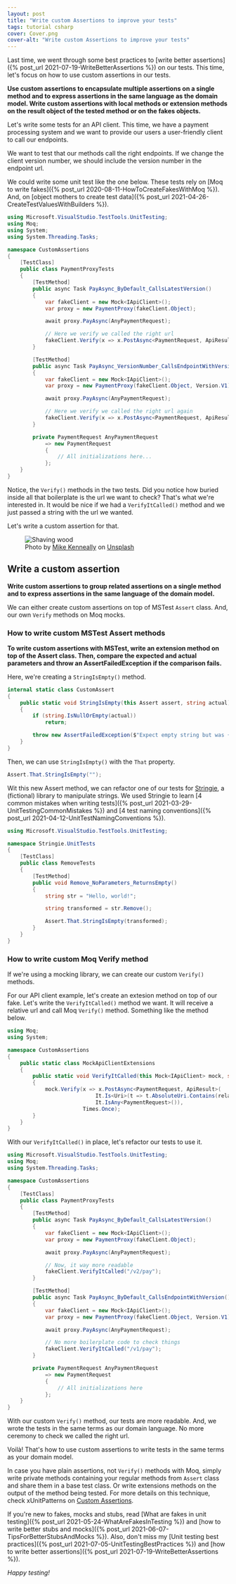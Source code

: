 ```yaml
---
layout: post
title: "Write custom Assertions to improve your tests"
tags: tutorial csharp
cover: Cover.png
cover-alt: "Write custom Assertions to improve your tests"
---
```


Last time, we went through some best practices to [write better assertions]({% post_url 2021-07-19-WriteBetterAssertions %}) on our tests. This time, let's focus on how to use custom assertions in our tests.

**Use custom assertions to encapsulate multiple assertions on a single method and to express assertions in the same language as the domain model. Write custom assertions with local methods or extension methods on the result object of the tested method or on the fakes objects.**

Let's write some tests for an API client. This time, we have a payment processing system and we want to provide our users a user-friendly client to call our endpoints.

We want to test that our methods call the right endpoints. If we change the client version number, we should include the version number in the endpoint url.

We could write some unit test like the one below. These tests rely on [Moq to write fakes]({% post_url 2020-08-11-HowToCreateFakesWithMoq %}). And, on [object mothers to create test data]({% post_url 2021-04-26-CreateTestValuesWithBuilders %}).

```csharp
using Microsoft.VisualStudio.TestTools.UnitTesting;
using Moq;
using System;
using System.Threading.Tasks;

namespace CustomAssertions
{
    [TestClass]
    public class PaymentProxyTests
    {
        [TestMethod]
        public async Task PayAsync_ByDefault_CallsLatestVersion()
        {
            var fakeClient = new Mock<IApiClient>();
            var proxy = new PaymentProxy(fakeClient.Object);

            await proxy.PayAsync(AnyPaymentRequest);

            // Here we verify we called the right url
            fakeClient.Verify(x => x.PostAsync<PaymentRequest, ApiResult>(It.Is<Uri>(t => t.AbsoluteUri.Contains("/v2/pay", StringComparison.InvariantCultureIgnoreCase)), It.IsAny<PaymentRequest>(), null, null), Times.Once);
        }

        [TestMethod]
        public async Task PayAsync_VersionNumber_CallsEndpointWithVersion()
        {
            var fakeClient = new Mock<IApiClient>();
            var proxy = new PaymentProxy(fakeClient.Object, Version.V1);

            await proxy.PayAsync(AnyPaymentRequest);

            // Here we verify we called the right url again
            fakeClient.Verify(x => x.PostAsync<PaymentRequest, ApiResult>(It.Is<Uri>(t => t.AbsoluteUri.Contains("/v1/pay", StringComparison.InvariantCultureIgnoreCase)), It.IsAny<PaymentRequest>(), null, null), Times.Once);
        }

        private PaymentRequest AnyPaymentRequest
            => new PaymentRequest
            {
                // All initializations here...
            };
    }
}
```

Notice, the `Verify()` methods in the two tests. Did you notice how buried inside all that boilerplate is the url we want to check? That's what we're interested in. It would be nice if we had a `VerifyItCalled()` method and we just passed a string with the url we wanted.

Let's write a custom assertion for that.

<figure>
<img src="https://images.unsplash.com/photo-1414497729697-b8555ba6c1cc?crop=entropy&cs=tinysrgb&fit=crop&fm=jpg&h=400&ixid=MnwxfDB8MXxyYW5kb218MHx8fHx8fHx8MTYyNzA1MDM4Mw&ixlib=rb-1.2.1&q=80&utm_campaign=api-credit&utm_medium=referral&utm_source=unsplash_source&w=600" alt="Shaving wood" />

<figcaption>Photo by <a href="https://unsplash.com/@asthetik?utm_source=unsplash&utm_medium=referral&utm_content=creditCopyText">Mike Kenneally</a> on <a href="https://unsplash.com/s/photos/wood-workshop?utm_source=unsplash&utm_medium=referral&utm_content=creditCopyText">Unsplash</a></figcaption>
</figure>

## Write a custom assertion

**Write custom assertions to group related assertions on a single method and to express assertions in the same language of the domain model.**

We can either create custom assertions on top of MSTest `Assert` class. And, our own `Verify` methods on Moq mocks. 

### How to write custom MSTest Assert methods

**To write custom assertions with MSTest, write an extension method on top of the Assert class. Then, compare the expected and actual parameters and throw an AssertFailedException if the comparison fails.**

Here, we're creating a `StringIsEmpty()` method.

```csharp
internal static class CustomAssert
{
    public static void StringIsEmpty(this Assert assert, string actual)
    {
        if (string.IsNullOrEmpty(actual))
            return;

        throw new AssertFailedException($"Expect empty string but was {actual}");
    }
}
```

Then, we can use `StringIsEmpty()` with the `That` property.

```csharp
Assert.That.StringIsEmpty("");
```

Wit this new Assert method, we can refactor one of our tests for [Stringie](https://github.com/canro91/Testing101), a (fictional) library to manipulate strings. We used Stringie to learn [4 common mistakes when writing tests]({% post_url 2021-03-29-UnitTestingCommonMistakes %}) and [4 test naming conventions]({% post_url 2021-04-12-UnitTestNamingConventions %}).

```csharp
using Microsoft.VisualStudio.TestTools.UnitTesting;

namespace Stringie.UnitTests
{
    [TestClass]
    public class RemoveTests
    {
        [TestMethod]
        public void Remove_NoParameters_ReturnsEmpty()
        {
            string str = "Hello, world!";

            string transformed = str.Remove();

            Assert.That.StringIsEmpty(transformed);
        }
    }
}
```

### How to write custom Moq Verify method

If we're using a mocking library, we can create our custom `Verify()` methods.

For our API client example, let's create an extesion method on top of our fake. Let's write the `VerifyItCalled()` method we want. It will receive a relative url and call Moq `Verify()` method. Something like the method below.

```csharp
using Moq;
using System;

namespace CustomAssertions
{
    public static class MockApiClientExtensions
    {
        public static void VerifyItCalled(this Mock<IApiClient> mock, string relativeUri)
        {
            mock.Verify(x => x.PostAsync<PaymentRequest, ApiResult>(
                            It.Is<Uri>(t => t.AbsoluteUri.Contains(relativeUri, StringComparison.InvariantCultureIgnoreCase)),
                            It.IsAny<PaymentRequest>()),
                        Times.Once);
        }
    }
}
```

With our `VerifyItCalled()` in place, let's refactor our tests to use it.

```csharp
using Microsoft.VisualStudio.TestTools.UnitTesting;
using Moq;
using System.Threading.Tasks;

namespace CustomAssertions
{
    [TestClass]
    public class PaymentProxyTests
    {
        [TestMethod]
        public async Task PayAsync_ByDefault_CallsLatestVersion()
        {
            var fakeClient = new Mock<IApiClient>();
            var proxy = new PaymentProxy(fakeClient.Object);

            await proxy.PayAsync(AnyPaymentRequest);

            // Now, it way more readable
            fakeClient.VerifyItCalled("/v2/pay");
        }

        [TestMethod]
        public async Task PayAsync_ByDefault_CallsEndpointWithVersion()
        {
            var fakeClient = new Mock<IApiClient>();
            var proxy = new PaymentProxy(fakeClient.Object, Version.V1);

            await proxy.PayAsync(AnyPaymentRequest);

            // No more boilerplate code to check things
            fakeClient.VerifyItCalled("/v1/pay");
        }

        private PaymentRequest AnyPaymentRequest
            => new PaymentRequest
            {
                // All initializations here
            };
    }
}
```

With our custom `Verify()` method, our tests are more readable. And, we wrote the tests in the same terms as our domain language. No more ceremony to check we called the right url.

Voilà! That's how to use custom assertions to write tests in the same terms as your domain model.

In case you have plain assertions, not `Verify()` methods with Moq, simply write private methods containing your regular methods from `Assert` class and share them in a base test class. Or write extensions methods on the output of the method being tested. For more details on this technique, check xUnitPatterns on [Custom Assertions](http://xunitpatterns.com/Custom%20Assertion.html).

If you're new to fakes, mocks and stubs, read [What are fakes in unit testing]({% post_url 2021-05-24-WhatAreFakesInTesting %}) and [how to write better stubs and mocks]({% post_url 2021-06-07-TipsForBetterStubsAndMocks %}). Also, don't miss my [Unit testing best practices]({% post_url 2021-07-05-UnitTestingBestPractices %}) and [how to write better assertions]({% post_url 2021-07-19-WriteBetterAssertions %}).

_Happy testing!_